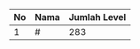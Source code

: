 | No | Nama            | Jumlah Level |
|----|-----------------|--------------|
| 1  | #    |    283        |

